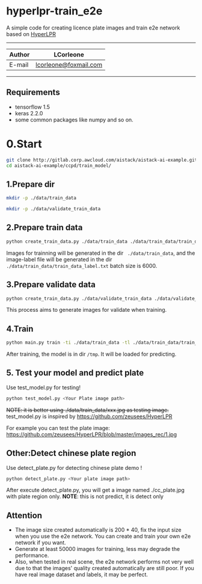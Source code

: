 hyperlpr-train_e2e
======
A simple code for creating licence plate images and train e2e network based on [HyperLPR](https://github.com/zeusees/HyperLPR)   

****
	
|Author|LCorleone|
|---|---
|E-mail|lcorleone@foxmail.com


****
## Requirements
* tensorflow 1.5
* keras 2.2.0
* some common packages like numpy and so on.

# 0.Start
```bash
git clone http://gitlab.corp.awcloud.com/aistack/aistack-ai-example.git
cd aistack-ai-example/ccpd/train_model/
```

## 1.Prepare dir
```bash
mkdir -p ./data/train_data
```
```bash
mkdir -p ./data/validate_train_data
```

## 2.Prepare train data
```bash
python create_train_data.py ./data/train_data ./data/train_data/train_data_label.txt 6000
```
Images for trainning will be generated in the dir ``` ./data/train_data```, and the image-label file will be generated in the dir ```./data/train_data/train_data_label.txt```
batch size is 6000.

## 3.Prepare validate data
```bash
python create_train_data.py ./data/validate_train_data ./data/validate_train_data/validate_train_data.txt 300
```
This process aims to generate images for validate when training.

## 4.Train
```bash
python main.py train -ti ./data/train_data -tl ./data/train_data/train_data_label.txt -vi ./data/validate_train_data -vl ./data/validate_train_data/validate_train_data.txt -b 16 -img-size 200 40 -n 100 -c checkpoints/'weights.{epoch:02d}-{val_loss:.2f}.h5' -output-dir /tmp -log log
```
After training, the model is in dir ```/tmp```. It will be loaded for predicting.

## 5. Test your model and predict plate
Use test_model.py for testing!
```bash
python test_model.py <Your Plate image path>
```
~~NOTE: it is better using ./data/train_data/xxx.jpg as testing image.~~
test_model.py is inspired by https://github.com/zeusees/HyperLPR

For example you can test the plate image: https://github.com/zeusees/HyperLPR/blob/master/images_rec/1.jpg

## Other:Detect chinese plate region
Use detect_plate.py for detecting chinese plate demo !
```bash
python detect_plate.py <Your plate image path>
```
After execute detect_plate.py, you will get a image named ./cc_plate.jpg with plate region only.
**NOTE**: this is not predict, it is detect only


## Attention
* The image size created automatically is 200 * 40, fix the input size when you use the e2e network. You can create and train your own e2e network if you want.  
* Generate at least 50000 images for training, less may degrade the performance.
* Also, when tested in real scene, the e2e network performs not very well due to that the images' quality created automatically are still poor. If you have real image dataset and labels, it may be perfect.  

